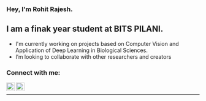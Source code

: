 ### Hey, I'm Rohit Rajesh.

## I am a finak year student at BITS PILANI.
- I'm currently working on projects based on Computer Vision and Application of Deep Learning in Biological Sciences.    
- I’m looking to collaborate with other researchers and creators

### Connect with me:

[<img align="left" alt="12RohitRajesh | Twitter" width="22px" src="https://cdn.jsdelivr.net/npm/simple-icons@v3/icons/twitter.svg" />][twitter]
[<img align="left" alt="rohit-rajesh-179769191 | LinkedIn" width="22px" src="https://cdn.jsdelivr.net/npm/simple-icons@v3/icons/linkedin.svg" />][linkedin]

<br />

---


[twitter]: https://twitter.com/12RohitRajesh
[linkedin]: https://www.linkedin.com/in/rohit-rajesh-179769191/

